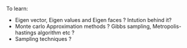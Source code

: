 To learn:

* Eigen vector, Eigen values and Eigen faces ? Intution behind it?
* Monte carlo Approximation methods ? Gibbs sampling, Metropolis-hastings algorithm etc ?
* Sampling techniques ?

